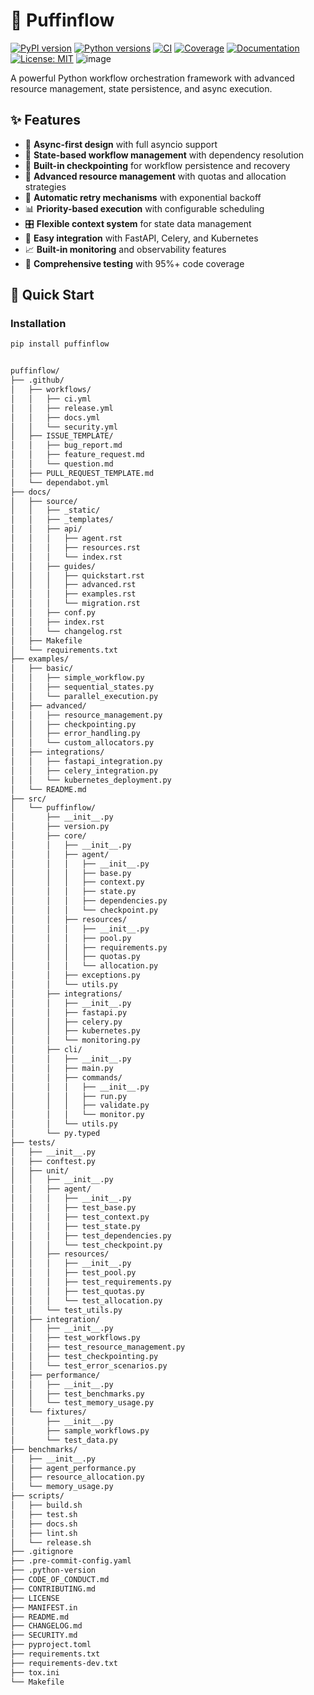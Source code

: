 # 🐧 Puffinflow

[![PyPI version](https://badge.fury.io/py/puffinflow.svg)](https://badge.fury.io/py/puffinflow)
[![Python versions](https://img.shields.io/pypi/pyversions/puffinflow.svg)](https://pypi.org/project/puffinflow/)
[![CI](https://github.com/yourusername/puffinflow/workflows/CI/badge.svg)](https://github.com/yourusername/puffinflow/actions)
[![Coverage](https://codecov.io/gh/yourusername/puffinflow/branch/main/graph/badge.svg)](https://codecov.io/gh/yourusername/puffinflow)
[![Documentation](https://readthedocs.org/projects/puffinflow/badge/?version=latest)](https://puffinflow.readthedocs.io/en/latest/)
[![License: MIT](https://img.shields.io/badge/License-MIT-yellow.svg)](https://opensource.org/licenses/MIT)
![image](https://github.com/user-attachments/assets/eb167fd1-3cb1-43c3-8a48-f2a6813e7629)

A powerful Python workflow orchestration framework with advanced resource management, state persistence, and async execution.

## ✨ Features

- 🚀 **Async-first design** with full asyncio support
- 🎯 **State-based workflow management** with dependency resolution
- 💾 **Built-in checkpointing** for workflow persistence and recovery
- 🔧 **Advanced resource management** with quotas and allocation strategies
- 🔄 **Automatic retry mechanisms** with exponential backoff
- 📊 **Priority-based execution** with configurable scheduling
- 🎛️ **Flexible context system** for state data management
- 🔌 **Easy integration** with FastAPI, Celery, and Kubernetes
- 📈 **Built-in monitoring** and observability features
- 🧪 **Comprehensive testing** with 95%+ code coverage

## 🚀 Quick Start

### Installation

```bash
pip install puffinflow


puffinflow/
├── .github/
│   ├── workflows/
│   │   ├── ci.yml
│   │   ├── release.yml
│   │   ├── docs.yml
│   │   └── security.yml
│   ├── ISSUE_TEMPLATE/
│   │   ├── bug_report.md
│   │   ├── feature_request.md
│   │   └── question.md
│   ├── PULL_REQUEST_TEMPLATE.md
│   └── dependabot.yml
├── docs/
│   ├── source/
│   │   ├── _static/
│   │   ├── _templates/
│   │   ├── api/
│   │   │   ├── agent.rst
│   │   │   ├── resources.rst
│   │   │   └── index.rst
│   │   ├── guides/
│   │   │   ├── quickstart.rst
│   │   │   ├── advanced.rst
│   │   │   ├── examples.rst
│   │   │   └── migration.rst
│   │   ├── conf.py
│   │   ├── index.rst
│   │   └── changelog.rst
│   ├── Makefile
│   └── requirements.txt
├── examples/
│   ├── basic/
│   │   ├── simple_workflow.py
│   │   ├── sequential_states.py
│   │   └── parallel_execution.py
│   ├── advanced/
│   │   ├── resource_management.py
│   │   ├── checkpointing.py
│   │   ├── error_handling.py
│   │   └── custom_allocators.py
│   ├── integrations/
│   │   ├── fastapi_integration.py
│   │   ├── celery_integration.py
│   │   └── kubernetes_deployment.py
│   └── README.md
├── src/
│   └── puffinflow/
│       ├── __init__.py
│       ├── version.py
│       ├── core/
│       │   ├── __init__.py
│       │   ├── agent/
│       │   │   ├── __init__.py
│       │   │   ├── base.py
│       │   │   ├── context.py
│       │   │   ├── state.py
│       │   │   ├── dependencies.py
│       │   │   └── checkpoint.py
│       │   ├── resources/
│       │   │   ├── __init__.py
│       │   │   ├── pool.py
│       │   │   ├── requirements.py
│       │   │   ├── quotas.py
│       │   │   └── allocation.py
│       │   ├── exceptions.py
│       │   └── utils.py
│       ├── integrations/
│       │   ├── __init__.py
│       │   ├── fastapi.py
│       │   ├── celery.py
│       │   ├── kubernetes.py
│       │   └── monitoring.py
│       ├── cli/
│       │   ├── __init__.py
│       │   ├── main.py
│       │   ├── commands/
│       │   │   ├── __init__.py
│       │   │   ├── run.py
│       │   │   ├── validate.py
│       │   │   └── monitor.py
│       │   └── utils.py
│       └── py.typed
├── tests/
│   ├── __init__.py
│   ├── conftest.py
│   ├── unit/
│   │   ├── __init__.py
│   │   ├── agent/
│   │   │   ├── __init__.py
│   │   │   ├── test_base.py
│   │   │   ├── test_context.py
│   │   │   ├── test_state.py
│   │   │   ├── test_dependencies.py
│   │   │   └── test_checkpoint.py
│   │   ├── resources/
│   │   │   ├── __init__.py
│   │   │   ├── test_pool.py
│   │   │   ├── test_requirements.py
│   │   │   ├── test_quotas.py
│   │   │   └── test_allocation.py
│   │   └── test_utils.py
│   ├── integration/
│   │   ├── __init__.py
│   │   ├── test_workflows.py
│   │   ├── test_resource_management.py
│   │   ├── test_checkpointing.py
│   │   └── test_error_scenarios.py
│   ├── performance/
│   │   ├── __init__.py
│   │   ├── test_benchmarks.py
│   │   └── test_memory_usage.py
│   └── fixtures/
│       ├── __init__.py
│       ├── sample_workflows.py
│       └── test_data.py
├── benchmarks/
│   ├── __init__.py
│   ├── agent_performance.py
│   ├── resource_allocation.py
│   └── memory_usage.py
├── scripts/
│   ├── build.sh
│   ├── test.sh
│   ├── docs.sh
│   ├── lint.sh
│   └── release.sh
├── .gitignore
├── .pre-commit-config.yaml
├── .python-version
├── CODE_OF_CONDUCT.md
├── CONTRIBUTING.md
├── LICENSE
├── MANIFEST.in
├── README.md
├── CHANGELOG.md
├── SECURITY.md
├── pyproject.toml
├── requirements.txt
├── requirements-dev.txt
├── tox.ini
└── Makefile
